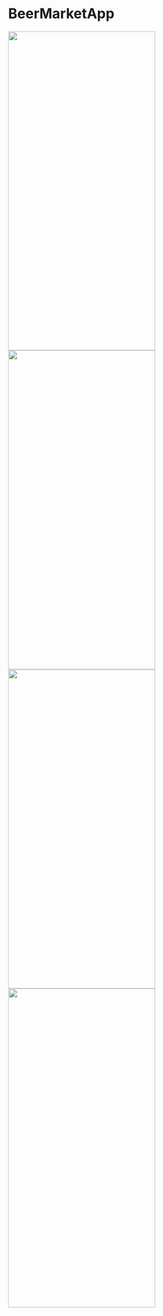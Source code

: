 # BeerMarketApp
<a href="url"><img src="https://github.com/seyransaakyan/BeerMarketApp-TeachMeSkillsHW-/blob/main/beer1.png" align="left" height="649" width="300" ></a>
<a href="url"><img src="https://github.com/seyransaakyan/BeerMarketApp-TeachMeSkillsHW-/blob/main/beer2.png" align="left" height="649" width="300" ></a>
<a href="url"><img src="https://github.com/seyransaakyan/BeerMarketApp-TeachMeSkillsHW-/blob/main/beer3.png" align="left" height="649" width="300" ></a>
<a href="url"><img src="https://github.com/seyransaakyan/BeerMarketApp-TeachMeSkillsHW-/blob/main/beer4.png" height="649" width="300" ></a>
